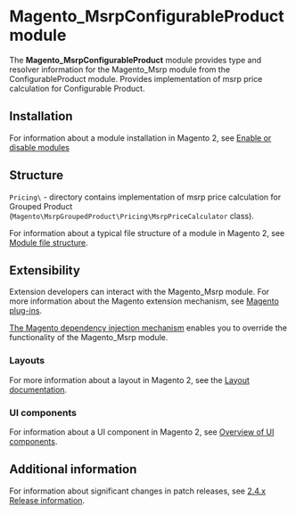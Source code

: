 # Magento_MsrpConfigurableProduct module

The **Magento_MsrpConfigurableProduct** module provides type and resolver information for the Magento_Msrp module from the ConfigurableProduct module.
Provides implementation of msrp price calculation for Configurable Product.

## Installation

For information about a module installation in Magento 2, see [Enable or disable modules](https://experienceleague.adobe.com/docs/commerce-operations/installation-guide/tutorials/manage-modules.html)

## Structure

`Pricing\` - directory contains implementation of msrp price calculation 
for Grouped Product (`Magento\MsrpGroupedProduct\Pricing\MsrpPriceCalculator` class). 

For information about a typical file structure of a module in Magento 2,
 see [Module file structure](https://developer.adobe.com/commerce/php/development/build/component-file-structure/#module-file-structure).

## Extensibility

 Extension developers can interact with the Magento_Msrp module. For more information about the Magento extension mechanism, see [Magento plug-ins](https://developer.adobe.com/commerce/php/development/components/plugins/).

[The Magento dependency injection mechanism](https://developer.adobe.com/commerce/php/development/components/dependency-injection/) enables you to override the functionality of the Magento_Msrp module.

### Layouts

For more information about a layout in Magento 2, see the [Layout documentation](https://developer.adobe.com/commerce/frontend-core/guide/layouts/).

### UI components

For information about a UI component in Magento 2, see [Overview of UI components](https://developer.adobe.com/commerce/frontend-core/ui-components/).

## Additional information

For information about significant changes in patch releases, see [2.4.x Release information](https://experienceleague.adobe.com/docs/commerce-operations/release/notes/overview.html).
